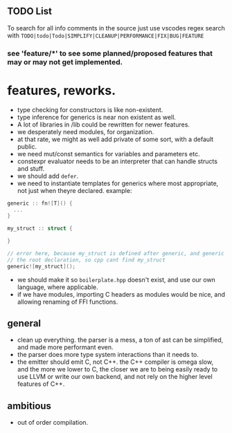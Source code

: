 ## TODO List

To search for all info comments in the source just use vscodes regex search with
`TODO|todo|Todo|SIMPLIFY|CLEANUP|PERFORMANCE|FIX|BUG|FEATURE`

### see 'feature/*' to see some planned/proposed features that may or may not get implemented.

# features, reworks.
- type checking for constructors is like non-existent.
- type inference for generics is near non existent as well.
- A lot of libraries in /lib could be rewritten for newer features.
- we desperately need modules, for organization. 
- at that rate, we might as well add private of some sort, with a default public.
- we need mut/const semantics for variables and parameters etc.
- constexpr evaluator needs to be an interpreter that can handle structs and stuff.
- we should add `defer`.
- we need to instantiate templates for generics where most appropriate, not just when theyre declared.
  example:

```cpp
generic :: fn![T]() {
  ...
}

my_struct :: struct {

}

// error here, because my_struct is defined after generic, and generic emits all it's instantiations at
// the root declaration, so cpp cant find my_struct
generic![my_struct]();


```

- we should make it so `boilerplate.hpp` doesn't exist, and use our own language, where applicable.
- if we have modules, importing C headers as modules would be nice, and allowing renaming of FFI functions.

## general
- clean up everything. the parser is a mess, a ton of ast can be simplified, and made more performant even.
- the parser does more type system interactions than it needs to.
- the emitter should emit C, not C++. the C++ compiler is omega slow, and the more we lower to C, the closer we are
  to being easily ready to use LLVM or write our own backend, and not rely on the higher level features of C++.

## ambitious
- out of order compilation.
